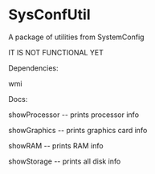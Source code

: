 # SysConfUtil
A package of utilities from SystemConfig

IT IS NOT FUNCTIONAL YET

Dependencies:

wmi

Docs:

showProcessor -- prints processor info

showGraphics -- prints graphics card info

showRAM -- prints RAM info

showStorage -- prints all disk info


